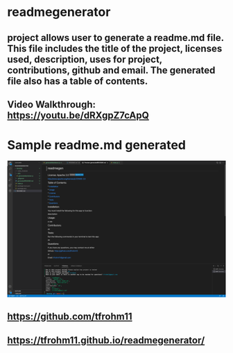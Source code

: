 # readmegenerator
## project allows user to generate a readme.md file. This file includes the title of the project, licenses used, description, uses for project, contributions, github and email. The generated file also has a table of contents.

## <a> Video Walkthrough: https://youtu.be/dRXgpZ7cApQ</a>

# Sample readme.md generated
<img src="./Develop/utils/Screen Shot 2022-02-20 at 9.11.56 PM.png">

## https://github.com/tfrohm11
## https://tfrohm11.github.io/readmegenerator/
